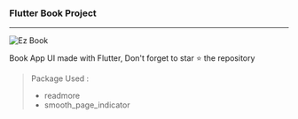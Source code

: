 ### Flutter Book Project
<hr/>

![Ez Book](https://i.postimg.cc/VN5sZVfF/template.jpg)

Book App UI made with Flutter, Don't forget to star ⭐ the repository

> Package Used :
> - readmore
> - smooth_page_indicator
